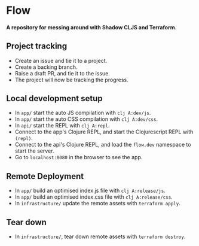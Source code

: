 # Flow

#### A repository for messing around with Shadow CLJS and Terraform.

## Project tracking
- Create an issue and tie it to a project.
- Create a backing branch.
- Raise a draft PR, and tie it to the issue.
- The project will now be tracking the progress.

## Local development setup
- In `app/` start the auto JS compilation with `clj A:dev/js`.
- In `app/` start the auto CSS compilation with `clj A:dev/css`.
- In `api/` start the REPL with `clj A:repl`.
- Connect to the app's Clojure REPL, and start the Clojurescript REPL with `(repl)`.
- Connect to the api's Clojure REPL, and load the `flow.dev` namespace to start the server.
- Go to `localhost:8080` in the browser to see the app.

## Remote Deployment
- In `app/` build an optimised index.js file with `clj A:release/js`.
- In `app/` build an optimised index.css file with `clj A:release/css`.
- In `infrastructure/` update the remote assets with `terraform apply`.

## Tear down
- In `infrastructure/`, tear down remote assets with `terraform destroy`.
